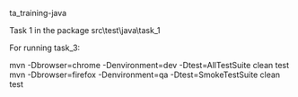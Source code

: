 ta_training-java

Task 1 in the package src\test\java\task_1

For running task_3:

mvn -Dbrowser=chrome -Denvironment=dev -Dtest=AllTestSuite clean test   
mvn -Dbrowser=firefox -Denvironment=qa -Dtest=SmokeTestSuite clean test